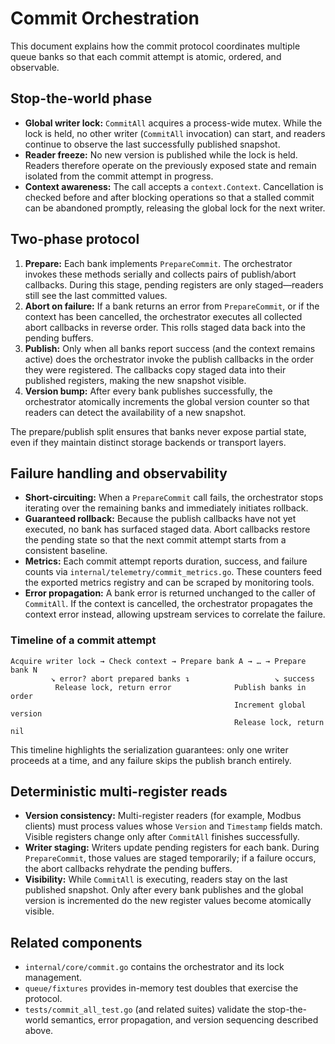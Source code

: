 # Commit Orchestration

This document explains how the commit protocol coordinates multiple queue banks
so that each commit attempt is atomic, ordered, and observable.

## Stop-the-world phase

* **Global writer lock:** `CommitAll` acquires a process-wide mutex. While the
  lock is held, no other writer (`CommitAll` invocation) can start, and readers
  continue to observe the last successfully published snapshot.
* **Reader freeze:** No new version is published while the lock is held. Readers
  therefore operate on the previously exposed state and remain isolated from the
  commit attempt in progress.
* **Context awareness:** The call accepts a `context.Context`. Cancellation is
  checked before and after blocking operations so that a stalled commit can be
  abandoned promptly, releasing the global lock for the next writer.

## Two-phase protocol

1. **Prepare:** Each bank implements `PrepareCommit`. The orchestrator invokes
   these methods serially and collects pairs of publish/abort callbacks. During
   this stage, pending registers are only staged—readers still see the last
   committed values.
2. **Abort on failure:** If a bank returns an error from `PrepareCommit`, or if
   the context has been cancelled, the orchestrator executes all collected abort
   callbacks in reverse order. This rolls staged data back into the pending
   buffers.
3. **Publish:** Only when all banks report success (and the context remains
   active) does the orchestrator invoke the publish callbacks in the order they
   were registered. The callbacks copy staged data into their published
   registers, making the new snapshot visible.
4. **Version bump:** After every bank publishes successfully, the orchestrator
   atomically increments the global version counter so that readers can detect
   the availability of a new snapshot.

The prepare/publish split ensures that banks never expose partial state, even if
they maintain distinct storage backends or transport layers.

## Failure handling and observability

* **Short-circuiting:** When a `PrepareCommit` call fails, the orchestrator stops
  iterating over the remaining banks and immediately initiates rollback.
* **Guaranteed rollback:** Because the publish callbacks have not yet executed,
  no bank has surfaced staged data. Abort callbacks restore the pending state so
  that the next commit attempt starts from a consistent baseline.
* **Metrics:** Each commit attempt reports duration, success, and failure counts
  via `internal/telemetry/commit_metrics.go`. These counters feed the exported
  metrics registry and can be scraped by monitoring tools.
* **Error propagation:** A bank error is returned unchanged to the caller of
  `CommitAll`. If the context is cancelled, the orchestrator propagates the
  context error instead, allowing upstream services to correlate the failure.

### Timeline of a commit attempt

```
Acquire writer lock → Check context → Prepare bank A → … → Prepare bank N
         ↘ error? abort prepared banks ↴                   ↘ success
          Release lock, return error              Publish banks in order
                                                  Increment global version
                                                  Release lock, return nil
```

This timeline highlights the serialization guarantees: only one writer proceeds
at a time, and any failure skips the publish branch entirely.

## Deterministic multi-register reads

* **Version consistency:** Multi-register readers (for example, Modbus clients)
  must process values whose `Version` and `Timestamp` fields match. Visible
  registers change only after `CommitAll` finishes successfully.
* **Writer staging:** Writers update pending registers for each bank. During
  `PrepareCommit`, those values are staged temporarily; if a failure occurs, the
  abort callbacks rehydrate the pending buffers.
* **Visibility:** While `CommitAll` is executing, readers stay on the last
  published snapshot. Only after every bank publishes and the global version is
  incremented do the new register values become atomically visible.

## Related components

* `internal/core/commit.go` contains the orchestrator and its lock management.
* `queue/fixtures` provides in-memory test doubles that exercise the protocol.
* `tests/commit_all_test.go` (and related suites) validate the stop-the-world
  semantics, error propagation, and version sequencing described above.
